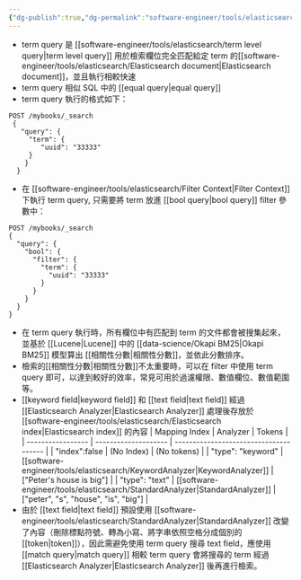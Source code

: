 ```yaml
---
{"dg-publish":true,"dg-permalink":"software-engineer/tools/elasticsearch/term query","permalink":"/software-engineer/tools/elasticsearch/term query/","title":"term query"}
---
```


- term query 是 [[software-engineer/tools/elasticsearch/term level query\|term level query]] 用於檢索欄位完全匹配給定 term 的[[software-engineer/tools/elasticsearch/Elasticsearch document\|Elasticsearch document]]，並且執行相較快速
- term query 相似 SQL 中的 [[equal query\|equal query]]
- term query 執行的格式如下：
```
POST /mybooks/_search
 {
   "query": {
	 "term": {
	    "uuid": "33333"
	 }
    }
  }
```
- 在 [[software-engineer/tools/elasticsearch/Filter Context\|Filter Context]] 下執行 term query, 只需要將 term 放進 [[bool query\|bool query]] filter 參數中：
```
POST /mybooks/_search
{
  "query": {
    "bool": {
	  "filter": {
	    "term": {
		  "uuid": "33333"
		}
	  }
	}
  }
}
```
- 在 term query 執行時，所有欄位中有匹配到 term 的文件都會被搜集起來，並基於 [[Lucene\|Lucene]] 中的 [[data-science/Okapi BM25\|Okapi BM25]] 模型算出 [[相關性分數\|相關性分數]]，並依此分數排序。
- 檢索的[[相關性分數\|相關性分數]]不太重要時，可以在 filter 中使用 term query 即可，以達到較好的效率，常見可用於過濾權限、數值欄位、數值範圍等。
- [[keyword field\|keyword field]] 和 [[text field\|text field]] 經過 [[Elasticsearch Analyzer\|Elasticsearch Analyzer]] 處理後存放於 [[software-engineer/tools/elasticsearch/Elasticsearch index\|Elasticsearch index]] 的內容
| Mapping Index     | Analyzer             | Tokens                                 |
| ----------------- | -------------------- | -------------------------------------- |
| "index":false     | (No Index)           | (No tokens)                            |
| "type": "keyword" | [[software-engineer/tools/elasticsearch/KeywordAnalyzer\|KeywordAnalyzer]]  | \["Peter's house is big"\]             |
| "type": "text"    | [[software-engineer/tools/elasticsearch/StandardAnalyzer\|StandardAnalyzer]] | \["peter", "s", "house", "is", "big"\] |
- 由於 [[text field\|text field]] 預設使用 [[software-engineer/tools/elasticsearch/StandardAnalyzer\|StandardAnalyzer]] 改變了內容（刪除標點符號、轉為小寫、將字串依照空格分成個別的 [[token\|token]]），因此需避免使用 term query 搜尋 text field，應使用 [[match query\|match query]]  相較 term query 會將搜尋的 term 經過 [[Elasticsearch Analyzer\|Elasticsearch Analyzer]] 後再進行檢索。
